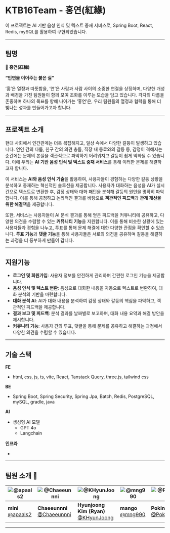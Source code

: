 # KTB16Team - 홍연(紅緣)

이 프로젝트는 AI 기반 음성 인식 및 텍스트 중재 서비스로, Spring Boot, React, Redis, mySQL를 활용하여 구현되었습니다.

---

## 팀명

**:yarn: 홍연(紅緣)**

**“인연을 이어주는 붉은 실”**

‘홍’은 열정과 따뜻함을, ‘연’은 사람과 사람 사이의 소중한 연결을 상징하며, 다양한 개성과 배경을 가진 팀원들이 함께 모여 조화를 이루는 모습을 담고 있습니다. 각자의 다름을 존중하며 하나의 목표를 향해 나아가는 ‘홍연’은, 우리 팀원들의 열정과 협력을 통해 더 빛나는 성과를 만들어가고자 합니다.

---

## 프로젝트 소개

현대 사회에서 인간관계는 더욱 복잡해지고, 일상 속에서 다양한 갈등이 발생하고 있습니다. 연인 간의 다툼, 친구 간의 의견 충돌, 직장 내 동료와의 갈등 등, 감정이 격해지는 순간에는 문제의 본질을 객관적으로 파악하기 어려워지고 갈등이 쉽게 악화될 수 있습니다. 이에 우리는 **AI 기반 음성 인식 및 텍스트 중재 서비스**를 통해 이러한 문제를 해결하고자 합니다.

이 서비스는 **AI와 음성 인식 기술**을 활용하여, 사용자들이 경험하는 다양한 갈등 상황을 분석하고 중재하는 혁신적인 솔루션을 제공합니다. 사용자가 대화하는 음성을 AI가 실시간으로 텍스트로 변환한 후, 감정 상태와 대화 패턴을 분석해 갈등의 원인을 명확히 파악합니다. 이를 통해 공정하고 논리적인 결과를 바탕으로 **객관적인 피드백**과 **관계 개선을 위한 해결책**을 제공합니다.

또한, 서비스는 사용자들이 AI 분석 결과를 통해 얻은 피드백을 커뮤니티에 공유하고, 다양한 의견을 수렴할 수 있는 **커뮤니티 기능**을 지원합니다. 이를 통해 비슷한 상황에 있는 사용자들과 경험을 나누고, 투표를 통해 문제 해결에 대한 다양한 관점을 확인할 수 있습니다. **투표 기능**과 **댓글 기능**을 통해 사용자들은 서로의 의견을 공유하며 갈등을 해결하는 과정을 더 풍부하게 만들어 갑니다.

---

## 지원기능

- **로그인 및 회원가입**: 사용자 정보를 안전하게 관리하며 간편한 로그인 기능을 제공합니다.
- **음성 인식 및 텍스트 변환**: 음성으로 대화한 내용을 자동으로 텍스트로 변환하여, 대화 분석의 기반을 마련합니다.
- **대화 분석 AI**: AI가 대화 내용을 분석하여 감정 상태와 갈등의 핵심을 파악하고, 객관적인 피드백을 제공합니다.
- **결과 보고 및 피드백**: 분석 결과를 날짜별로 보고하며, 대화 내용 요약과 해결 방안을 제시합니다.
- **커뮤니티 기능**: 사용자 간의 투표, 댓글을 통해 문제를 공유하고 해결하는 과정에서 다양한 의견을 수렴할 수 있습니다.
  
---

## 기술 스택

**FE**

- html, css, js, ts, vite, React, Tanstack Query, three.js, tailwind css

**BE**

- Spring Boot, Spring Security, Spring Jpa, Batch, Redis, PostgreSQL, mySQL, gradle, java

**AI**

- 생성형 AI 모델
  - GPT 4o
  - Langchain

**인프라**

-
 
---

## 팀원 소개 :busts_in_silhouette:

| ![@apaals2](https://github.com/apaals2.png) | ![@Chaeeunnni](https://github.com/Chaeeunnni.png) | ![@KHyunJoong](https://github.com/KHyunJoong.png) | ![@mng990](https://github.com/mng990.png) | ![@PokingTeemo](https://github.com/PokingTeemo.png) | ![@yooooonshine](https://github.com/yooooonshine.png) |
|--------------------------------------------|-------------------------------------------------|-------------------------------------------------|-----------------------------------------|---------------------------------------------|-----------------------------------------------|
| **mini**<br>[@apaals2](https://github.com/apaals2) | **Chaeeunnni**<br>[@Chaeeunnni](https://github.com/Chaeeunnni) | **Hyunjoong Kim (Ryan)**<br>[@KHyunJoong](https://github.com/KHyunJoong) | **mango**<br>[@mng990](https://github.com/mng990) | **PokingTeemo**<br>[@PokingTeemo](https://github.com/PokingTeemo) | **YOON CHAN HO**<br>[@yooooonshine](https://github.com/yooooonshine) |



---
